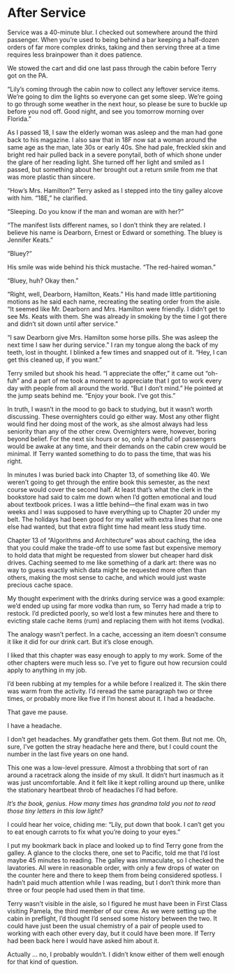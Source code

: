 # After Service

Service was a 40-minute blur. 
I checked out somewhere around the third passenger. 
When you’re used to being behind a bar keeping a half-dozen orders of far more complex drinks, taking and then serving three at a time requires less brainpower than it does patience.

We stowed the cart and did one last pass through the cabin before Terry got on the PA.

“Lily’s coming through the cabin now to collect any leftover service items. 
We’re going to dim the lights so everyone can get some sleep. 
We’re going to go through some weather in the next hour, so please be sure to buckle up before you nod off. 
Good night, and see you tomorrow morning over Florida.”

As I passed 18, I saw the elderly woman was asleep and the man had gone back to his magazine. 
I also saw that in 18F now sat a woman around the same age as the man, late 30s or early 40s. 
She had pale, freckled skin and bright red hair pulled back in a severe ponytail, both of which shone under the glare of her reading light. 
She turned off her light and smiled as I passed, but something about her brought out a return smile from me that was more plastic than sincere.

“How’s Mrs. Hamilton?” Terry asked as I stepped into the tiny galley alcove with him. 
“18E,” he clarified.

“Sleeping. 
Do you know if the man and woman are with her?”

“The manifest lists different names, so I don’t think they are related. 
I believe his name is Dearborn, Ernest or Edward or something. 
The bluey is Jennifer Keats.”

“Bluey?”

His smile was wide behind his thick mustache. 
“The red-haired woman.”

“Bluey, huh?  Okay then.”

“Right, well, Dearborn, Hamilton, Keats.”  His hand made little partitioning motions as he said each name, recreating the seating order from the aisle. 
“It seemed like Mr. Dearborn and Mrs. Hamilton were friendly. 
I didn’t get to see Ms. Keats with them. 
She was already in smoking by the time I got there and didn’t sit down until after service.”

“I saw Dearborn give Mrs. Hamilton some horse pills. 
She was asleep the next time I saw her during service.”  I ran my tongue along the back of my teeth, lost in thought. 
I blinked a few times and snapped out of it. 
“Hey, I can get this cleaned up, if you want.”

Terry smiled but shook his head. 
“I appreciate the offer,” it came out “oh-fuh” and a part of me took a moment to appreciate that I got to work every day with people from all around the world. 
“But I don’t mind.”  He pointed at the jump seats behind me. 
“Enjoy your book. 
I’ve got this.”

In truth, I wasn’t in the mood to go back to studying, but it wasn’t worth discussing. 
These overnighters could go either way. 
Most any other flight would find her doing most of the work, as she almost always had less seniority than any of the other crew. 
Overnighters were, however, boring beyond belief. 
For the next six hours or so, only a handful of passengers would be awake at any time, and their demands on the cabin crew would be minimal. 
If Terry wanted something to do to pass the time, that was his right.

In minutes I was buried back into Chapter 13, of something like 40. 
We weren’t going to get through the entire book this semester, as the next course would cover the second half. 
At least that’s what the clerk in the bookstore had said to calm me down when I’d gotten emotional and loud about textbook prices. 
I was a little behind—the final exam was in two weeks and I was supposed to have everything up to Chapter 20 under my belt. 
The holidays had been good for my wallet with extra lines that no one else had wanted, but that extra flight time had meant less study time.

Chapter 13 of “Algorithms and Architecture” was about caching, the idea that you could make the trade-off to use some fast but expensive memory to hold data that might be requested from slower but cheaper hard disk drives. 
Caching seemed to me like something of a dark art: there was no way to guess exactly which data might be requested more often than others, making the most sense to cache, and which would just waste precious cache space.

My thought experiment with the drinks during service was a good example: we’d ended up using far more vodka than rum, so Terry had made a trip to restock. 
I’d predicted poorly, so we’d lost a few minutes here and there to evicting stale cache items (rum) and replacing them with hot items (vodka).

The analogy wasn’t perfect. 
In a cache, accessing an item doesn’t consume it like it did for our drink cart. 
But it’s close enough.

I liked that this chapter was easy enough to apply to my work. 
Some of the other chapters were much less so. 
I’ve yet to figure out how recursion could apply to anything in my job.

I’d been rubbing at my temples for a while before I realized it. 
The skin there was warm from the activity. 
I’d reread the same paragraph two or three times, or probably more like five if I’m honest about it. 
I had a headache.

That gave me pause.

I have a headache.

I don’t get headaches. 
My grandfather gets them. 
Got them. 
But not me. 
Oh, sure, I’ve gotten the stray headache here and there, but I could count the number in the last five years on one hand.

This one was a low-level pressure. 
Almost a throbbing that sort of ran around a racetrack along the inside of my skull. 
It didn’t hurt inasmuch as it was just uncomfortable. 
And it felt like it kept rolling around up there, unlike the stationary heartbeat throb of headaches I’d had before.

_It’s the book, genius. 
How many times has grandma told you not to read those tiny letters in this low light?_

I could hear her voice, chiding me: “Lily, put down that book. 
I can’t get you to eat enough carrots to fix what you’re doing to your eyes.”

I put my bookmark back in place and looked up to find Terry gone from the galley. 
A glance to the clocks there, one set to Pacific, told me that I’d lost maybe 45 minutes to reading. 
The galley was immaculate, so I checked the lavatories. 
All were in reasonable order, with only a few drops of water on the counter here and there to keep them from being considered spotless. 
I hadn’t paid much attention while I was reading, but I don’t think more than three or four people had used them in that time.

Terry wasn’t visible in the aisle, so I figured he must have been in First Class visiting Pamela, the third member of our crew. 
As we were setting up the cabin in preflight, I’d thought I’d sensed some history between the two. 
It could have just been the usual chemistry of a pair of people used to working with each other every day, but it could have been more. 
If Terry had been back here I would have asked him about it.

Actually … no, I probably wouldn’t. 
I didn’t know either of them well enough for that kind of question.